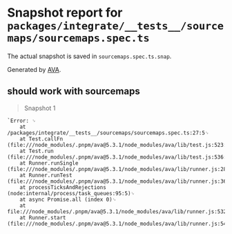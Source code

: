 # Snapshot report for `packages/integrate/__tests__/sourcemaps/sourcemaps.spec.ts`

The actual snapshot is saved in `sourcemaps.spec.ts.snap`.

Generated by [AVA](https://avajs.dev).

## should work with sourcemaps

> Snapshot 1

    `Error: ␊
        at /packages/integrate/__tests__/sourcemaps/sourcemaps.spec.ts:27:5␊
        at Test.callFn (file:///node_modules/.pnpm/ava@5.3.1/node_modules/ava/lib/test.js:523:21)␊
        at Test.run (file:///node_modules/.pnpm/ava@5.3.1/node_modules/ava/lib/test.js:536:23)␊
        at Runner.runSingle (file:///node_modules/.pnpm/ava@5.3.1/node_modules/ava/lib/runner.js:285:33)␊
        at Runner.runTest (file:///node_modules/.pnpm/ava@5.3.1/node_modules/ava/lib/runner.js:367:30)␊
        at processTicksAndRejections (node:internal/process/task_queues:95:5)␊
        at async Promise.all (index 0)␊
        at file:///node_modules/.pnpm/ava@5.3.1/node_modules/ava/lib/runner.js:532:21␊
        at Runner.start (file:///node_modules/.pnpm/ava@5.3.1/node_modules/ava/lib/runner.js:540:15)`

